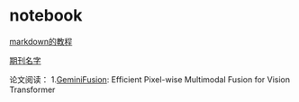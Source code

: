 # notebook
[markdown的教程](https://github.com/icey-zhang/notebook/blob/main/makedown.md)

[期刊名字](https://github.com/icey-zhang/notebook/blob/main/journal_name.md)

论文阅读：
1.[GeminiFusion](https://github.com/icey-zhang/notebook/blob/main/GeminiFusion.md): Efficient Pixel-wise Multimodal Fusion for Vision Transformer
